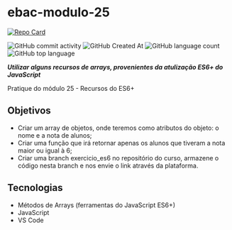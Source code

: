# ebac-modulo-25

[![Repo Card](https://github-readme-stats.vercel.app/api/pin/?username=FabioFelipeSantos&repo=ebac-modulo-25&bg_color=000&border_color=30A3DC&show_icons=true&icon_color=30A3DC&title_color=E94D5F&text_color=FFF)](https://github.com/FabioFelipeSantos/ebac-modulo-25)

![GitHub commit activity](https://img.shields.io/github/commit-activity/t/FabioFelipeSantos/ebac-modulo-25?style=plastic)
![GitHub Created At](https://img.shields.io/github/created-at/FabioFelipeSantos/ebac-modulo-25?style=plastic)
![GitHub language count](https://img.shields.io/github/languages/count/FabioFelipeSantos/ebac-modulo-25?style=plastic)
![GitHub top language](https://img.shields.io/github/languages/top/FabioFelipeSantos/ebac-modulo-25?style=plastic)

**_Utilizar alguns recursos de arrays, provenientes da atulização ES6+ do JavaScript_**

Pratique do módulo 25 - Recursos do ES6+

## Objetivos

-   Criar um array de objetos, onde teremos como atributos do objeto: o nome e a nota de alunos;
-   Criar uma função que irá retornar apenas os alunos que tiveram a nota maior ou igual à 6;
-   Criar uma branch exercicio_es6 no repositório do curso, armazene o código nesta branch e nos envie o link através da plataforma.

## Tecnologias

-   Métodos de Arrays (ferramentas do JavaScript ES6+)
-   JavaScript
-   VS Code
